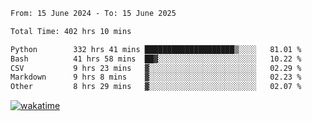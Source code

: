 <!--START_SECTION:waka-->

```txt
From: 15 June 2024 - To: 15 June 2025

Total Time: 402 hrs 10 mins

Python        332 hrs 41 mins ████████████████████▒░░░░   81.01 %
Bash          41 hrs 58 mins  ██▓░░░░░░░░░░░░░░░░░░░░░░   10.22 %
CSV           9 hrs 23 mins   ▓░░░░░░░░░░░░░░░░░░░░░░░░   02.29 %
Markdown      9 hrs 8 mins    ▓░░░░░░░░░░░░░░░░░░░░░░░░   02.23 %
Other         8 hrs 29 mins   ▓░░░░░░░░░░░░░░░░░░░░░░░░   02.07 %
```

<!--END_SECTION:waka-->
[![wakatime](https://wakatime.com/badge/user/5f89a63a-5294-4958-ad30-2b3455e63f2a.svg)](https://wakatime.com/@5f89a63a-5294-4958-ad30-2b3455e63f2a)
